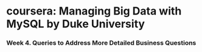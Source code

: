 # coursera: Managing Big Data with MySQL by Duke University


### Week 4. Queries to Address More Detailed Business Questions
